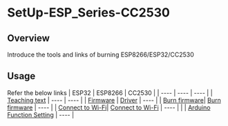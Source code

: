 # SetUp-ESP_Series-CC2530
## Overview
Introduce the tools and links of burning ESP8266/ESP32/CC2530   

## Usage
Refer the below links
|  ESP32   | ESP8266  | CC2530 |
|  ----  | ----  | ----  |
| [Teaching text](https://swf.com.tw/?p=1335)  | ---- | ----  |
| [Firmware](https://github.com/tailer954/SetUp-ESP_Series-CC2530/blob/main/ESP32/esp32-20210418-v1.15.bin) | [Driver](https://github.com/nodemcu/nodemcu-devkit) | ----  |
| [Burn firmware](https://www.espressif.com/zh-hans/support/download/other-tools)| [Burn firmware](https://github.com/nodemcu/nodemcu-flasher) | ----  |
| [Connect to Wi-Fi]()| [Connect to Wi-Fi](https://github.com/tailer954/SetUp-ESP_Series-CC2530/blob/main/ESP8266/code/ConnectToWiFi/ConnectToWiFi.ino) | ----  |
| | [Arduino Function Setting](https://randomnerdtutorials.com/how-to-install-esp8266-board-arduino-ide/) | ----  |
